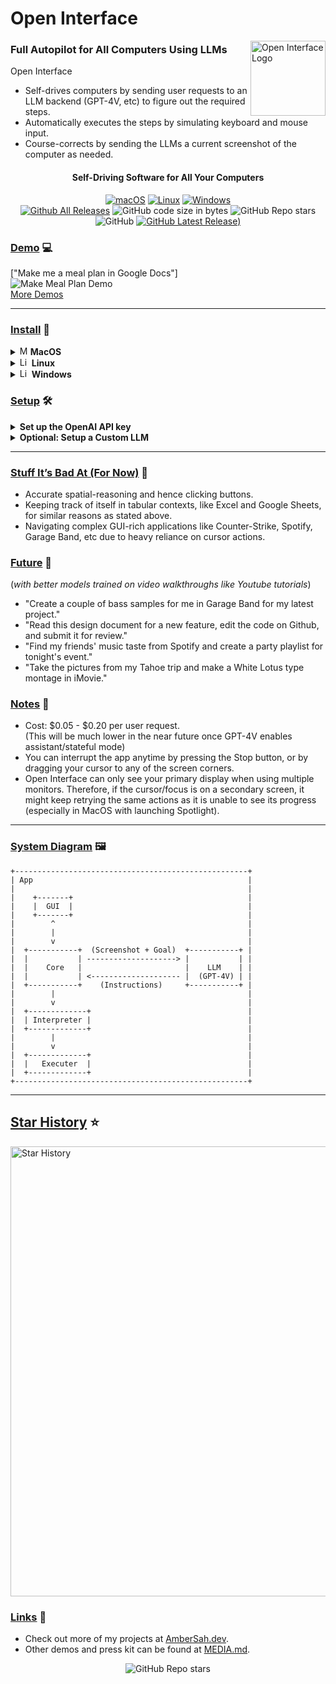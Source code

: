 # Open Interface

<picture>
	<img src="assets/icon.png" align="right" alt="Open Interface Logo" width="120" height="120">
</picture>

### Full Autopilot for All Computers Using LLMs

Open Interface
- Self-drives computers by sending user requests to an LLM backend (GPT-4V, etc) to figure out the required steps.
- Automatically executes the steps by simulating keyboard and mouse input.
- Course-corrects by sending the LLMs a current screenshot of the computer as needed. 


<div align="center">
<h4>Self-Driving Software for All Your Computers</h4>

  [![macOS](https://img.shields.io/badge/mac%20os-000000?style=for-the-badge&logo=apple&logoColor=white)](https://github.com/AmberSahdev/Open-Interface?tab=readme-ov-file#install)
  [![Linux](https://img.shields.io/badge/Linux-FCC624?style=for-the-badge&logo=linux&logoColor=black)](https://github.com/AmberSahdev/Open-Interface?tab=readme-ov-file#install)
  [![Windows](https://img.shields.io/badge/Windows-0078D6?style=for-the-badge&logo=windows&logoColor=white)](https://github.com/AmberSahdev/Open-Interface?tab=readme-ov-file#install)
  <br>
  [![Github All Releases](https://img.shields.io/github/downloads/AmberSahdev/Open-Interface/total.svg)]((https://github.com/AmberSahdev/Open-Interface/releases/latest))
  ![GitHub code size in bytes](https://img.shields.io/github/languages/code-size/AmberSahdev/Open-Interface)
  ![GitHub Repo stars](https://img.shields.io/github/stars/AmberSahdev/Open-Interface)
  ![GitHub](https://img.shields.io/github/license/AmberSahdev/Open-Interface) 
  [![GitHub Latest Release)](https://img.shields.io/github/v/release/AmberSahdev/Open-Interface)](https://github.com/AmberSahdev/Open-Interface/releases/latest)

</div>

### <ins>Demo</ins> 💻
["Make me a meal plan in Google Docs"]<br>
![Make Meal Plan Demo](assets/meal_plan_demo_2x.gif)<br>
[More Demos](https://github.com/AmberSahdev/Open-Interface/blob/main/MEDIA.md#demos)



<hr>

### <ins>Install</ins> 💽
<details>
    <summary><img src="https://upload.wikimedia.org/wikipedia/commons/thumb/8/84/Apple_Computer_Logo_rainbow.svg/640px-Apple_Computer_Logo_rainbow.svg.png" alt="MacOS Logo" width="13" height="15"> <b>MacOS</b></summary>
    <ul>
        <li>Download the MacOS binary from the latest <a href="https://github.com/AmberSahdev/Open-Interface/releases/latest">release</a>.</li>
        <li>Unzip the file and move Open Interface to the Applications Folder.<br><br> 
            <img src="assets/macos_unzip_move_to_applications.png" width="350" style="border-radius: 10px;
    border: 3px solid black;">
        </li>
    </ul>
  <details>
    <summary><b>M-Series Macs</b></summary>
    <ul>
      <li>
        Open Interface will ask you for Accessibility access to operate your keyboard and mouse for you, and Screen Recording access to take screenshots to assess its progress.<br>
      </li>
      <li>
        In case it doesn't, manually add these permission via <b>System Settings</b> -> <b>Privacy and Security</b>
        <br>
        <img src="assets/mac_m3_accessibility.png" width="400" style="margin: 5px; border-radius: 10px;
    border: 3px solid black;"><br>
        <img src="assets/mac_m3_screenrecording.png" width="400" style="margin: 5px; border-radius: 10px;
    border: 3px solid black;">
      </li>
    </ul>
  </details>
  <details>
    <summary><b>Intel Macs</b></summary>
    <ul>
        <li>
            Launch the app from the Applications folder.<br>
            You might face the standard Mac <i>"Open Interface cannot be opened" error</i>.<br><br>
            <img src="assets/macos_unverified_developer.png" width="200" style="border-radius: 10px;
    border: 3px solid black;"><br>
            In that case, press <b><i><ins>"Cancel"</ins></i></b>.<br>
            Then go to <b>System Preferences -> Security and Privacy -> Open Anyway.</b><br><br>
            <img src="assets/macos_system_preferences.png" width="100" style="border-radius: 10px;
    border: 3px solid black;"> &nbsp; 
            <img src="assets/macos_security.png" width="100" style="border-radius: 10px;
    border: 3px solid black;"> &nbsp;
            <img src="assets/macos_open_anyway.png" width="400" style="border-radius: 10px;
    border: 3px solid black;"> 
        </li>
        <br>
        <li>
        Open Interface will also need Accessibility access to operate your keyboard and mouse for you, and Screen Recording access to take screenshots to assess its progress.<br><br>
        <img src="assets/macos_accessibility.png" width="400" style="margin: 5px; border-radius: 10px;
    border: 3px solid black;"><br>
        <img src="assets/macos_screen_recording.png" width="400" style="margin: 5px; border-radius: 10px;
    border: 3px solid black;">
        </li>
      </ul>
</details>
      <ul>
        <li>Lastly, checkout the <a href="#setup">Setup</a> section to connect Open Interface to LLMs (OpenAI GPT-4V)</li>
    </ul>
</details>
<details>
    <summary><img src="https://upload.wikimedia.org/wikipedia/commons/thumb/3/3c/TuxFlat.svg/640px-TuxFlat.svg.png" alt="Linux Logo" width="15" height="15"> <b>Linux</b></summary>
    <ul>
        <li>Linux binary has been tested on Ubuntu 20.04 so far.</li>
        <li>Download the Linux zip file from the latest <a href="https://github.com/AmberSahdev/Open-Interface/releases/latest">release</a>.</li>
        <li>
            Extract the executable and run it from the Terminal via <br>
            <code>./Open\ Interface</code>
        </li>
	<li>Checkout the <a href="https://github.com/AmberSahdev/Open-Interface?tab=readme-ov-file#setup">Setup</a> section to connect Open Interface to LLMs (OpenAI GPT-4V)</li>
    </ul>
</details>
<details>
    <summary><img src="https://upload.wikimedia.org/wikipedia/commons/5/5f/Windows_logo_-_2012.svg" alt="Linux Logo" width="15" height="15"> <b>Windows</b></summary>
    <ul>
	<li>Windows binary has been tested on Windows 10.</li>
	<li>Download the Windows zip file from the latest <a href="https://github.com/AmberSahdev/Open-Interface/releases/latest">release</a>.</li>
	<li>Unzip the folder, move the exe to the desired location, double click to open, and voila.</li>
	<li>Checkout the <a href="https://github.com/AmberSahdev/Open-Interface?tab=readme-ov-file#setup">Setup</a> section to connect Open Interface to LLMs (OpenAI GPT-4V)</li>
    </ul>
</details>


### <ins id="setup">Setup</ins> 🛠️
<details>
    <summary><b>Set up the OpenAI API key</b></summary>

- Get your OpenAI API key
  - Open Interface needs access to GPT-4V to perform user requests. GPT-4V keys can be downloaded from your [OpenAI account](https://platform.openai.com/).
  - [Follow the steps here](https://help.openai.com/en/articles/8264644-what-is-prepaid-billing) to add balance to your OpenAI account. To unlock GPT-4V a minimum payment of $5 is needed.
  - [More info](https://help.openai.com/en/articles/7102672-how-can-i-access-gpt-4)
- Save the API key in Open Interface settings
  - In Open Interface, go to the Settings menu on the top right and enter the key you received from OpenAI into the text field like so: <br>
  <br>
  <picture>
	<img src="assets/set_openai_api_key.png" align="middle" alt="Set API key in settings" width="400">
  </picture><br>
  <br>

- After setting the API key for the first time you'll need to restart the app.

</details>

<details>
    <summary><b>Optional: Setup a Custom LLM</b></summary>

- Open Interface supports using other OpenAI API style LLMs (such as Llava) as a backend and can be configured easily in the Advanced Settings window.
- Enter the custom base url and model name in the Advanced Settings window and the API key in the Settings window as needed.
  <br>
  <picture>
	<img src="assets/advanced_settings.png" align="middle" alt="Set API key in settings" width="400">
  </picture><br>
  <br>
- If your LLM does not support an OpenAI style API, you can use a library like [this](https://github.com/BerriAI/litellm) to convert it to one.
- You will need to restart the app after these changes.

</details>

<hr>

### <ins>Stuff It’s Bad At (For Now)</ins> 😬

- Accurate spatial-reasoning and hence clicking buttons.
- Keeping track of itself in tabular contexts, like Excel and Google Sheets, for similar reasons as stated above.
- Navigating complex GUI-rich applications like Counter-Strike, Spotify, Garage Band, etc due to heavy reliance on cursor actions.


### <ins>Future</ins> 🔮
(*with better models trained on video walkthroughs like Youtube tutorials*)
- "Create a couple of bass samples for me in Garage Band for my latest project."
- "Read this design document for a new feature, edit the code on Github, and submit it for review."
- "Find my friends' music taste from Spotify and create a party playlist for tonight's event."
- "Take the pictures from my Tahoe trip and make a White Lotus type montage in iMovie."

### <ins>Notes</ins> 📝
- Cost: $0.05 - $0.20 per user request.<br>
(This will be much lower in the near future once GPT-4V enables assistant/stateful mode)
- You can interrupt the app anytime by pressing the Stop button, or by dragging your cursor to any of the screen corners.
- Open Interface can only see your primary display when using multiple monitors. Therefore, if the cursor/focus is on a secondary screen, it might keep retrying the same actions as it is unable to see its progress (especially in MacOS with launching Spotlight).

<hr>

### <ins>System Diagram</ins> 🖼️
```
+----------------------------------------------------+
| App                                                |
|                                                    |
|    +-------+                                       |
|    |  GUI  |                                       |
|    +-------+                                       |
|        ^                                           |
|        |                                           |
|        v                                           |
|  +-----------+  (Screenshot + Goal)  +-----------+ |
|  |           | --------------------> |           | |
|  |    Core   |                       |    LLM    | |
|  |           | <-------------------- |  (GPT-4V) | |
|  +-----------+    (Instructions)     +-----------+ |
|        |                                           |
|        v                                           |
|  +-------------+                                   |
|  | Interpreter |                                   |
|  +-------------+                                   |
|        |                                           |
|        v                                           |
|  +-------------+                                   |
|  |   Executer  |                                   |
|  +-------------+                                   |
+----------------------------------------------------+
```

--- 

## <ins>Star History</ins> ⭐️

<picture>
	<img src="https://api.star-history.com/svg?repos=AmberSahdev/Open-Interface&type=Date" alt="Star History" width="720">
</picture>

### <ins>Links</ins> 🔗
- Check out more of my projects at [AmberSah.dev](https://AmberSah.dev).
- Other demos and press kit can be found at [MEDIA.md](MEDIA.md).
  
<div align="center">
	<img alt="GitHub Repo stars" src="https://img.shields.io/github/stars/AmberSahdev/Open-Interface">
	<!-- <br>
	<img alt="GitHub followers" src="https://img.shields.io/github/followers/AmberSahdev?style=flat-square">-->
</div>
